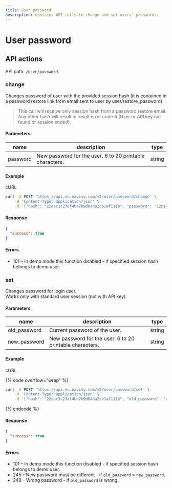 ```yaml
---
title: User password
description: Contains API calls to change and set users' passwords.
---
```


# User password

## API actions

API path: `/user/password`.

### change

Changes password of user with the provided session hash (it is contained in a password restore link from email sent to user by user/restore\_password).

> This call will receive only session hash from a password restore email. Any other hash will result in result error code 4 (User or API key not found or session ended).

#### Parameters

| name     | description                                              | type   |
| -------- | -------------------------------------------------------- | ------ |
| password | New password for the user. 6 to 20 printable characters. | string |

#### Example

cURL

```sh
curl -X POST 'https://api.eu.navixy.com/v2/user/password/change' \
    -H 'Content-Type: application/json' \
    -d '{"hash": "22eac1c27af4be7b9d04da2ce1af111b", "password": "12@14Y$"}'
```

#### Response

```json
{
  "success": true
}
```

#### Errors

* 101 – In demo mode this function disabled - if specified session hash belongs to demo user.

### set

Changes password for login user.\
Works only with standard user session (not with API key).

#### Parameters

| name          | description                                              | type   |
| ------------- | -------------------------------------------------------- | ------ |
| old\_password | Current password of the user.                            | string |
| new\_password | New password for the user. 6 to 20 printable characters. | string |

#### Example

cURL

{% code overflow="wrap" %}
```sh
curl -X POST 'https://api.eu.navixy.com/v2/user/password/set' \
    -H 'Content-Type: application/json' \
    -d '{"hash": "22eac1c27af4be7b9d04da2ce1af111b", "old_password": "qwert1", "new_password": "12@14Y$"}'
```
{% endcode %}

#### Response

```json
{
  "success": true
}
```

#### Errors

* 101 – In demo mode this function disabled - if specified session hash belongs to demo user.
* 245 – New password must be different - if `old_password` = `new_password`.
* 248 – Wrong password - if `old_password` is wrong.
